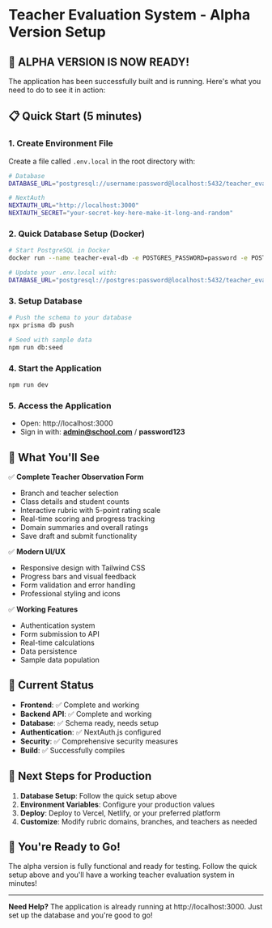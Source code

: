 # Teacher Evaluation System - Alpha Version Setup

## 🚀 **ALPHA VERSION IS NOW READY!**

The application has been successfully built and is running. Here's what you need to do to see it in action:

## 📋 **Quick Start (5 minutes)**

### 1. **Create Environment File**
Create a file called `.env.local` in the root directory with:

```bash
# Database
DATABASE_URL="postgresql://username:password@localhost:5432/teacher_eval_db"

# NextAuth
NEXTAUTH_URL="http://localhost:3000"
NEXTAUTH_SECRET="your-secret-key-here-make-it-long-and-random"
```

### 2. **Quick Database Setup (Docker)**
```bash
# Start PostgreSQL in Docker
docker run --name teacher-eval-db -e POSTGRES_PASSWORD=password -e POSTGRES_DB=teacher_eval_db -p 5432:5432 -d postgres:15

# Update your .env.local with:
DATABASE_URL="postgresql://postgres:password@localhost:5432/teacher_eval_db"
```

### 3. **Setup Database**
```bash
# Push the schema to your database
npx prisma db push

# Seed with sample data
npm run db:seed
```

### 4. **Start the Application**
```bash
npm run dev
```

### 5. **Access the Application**
- Open: http://localhost:3000
- Sign in with: **admin@school.com** / **password123**

## 🎯 **What You'll See**

✅ **Complete Teacher Observation Form**
- Branch and teacher selection
- Class details and student counts
- Interactive rubric with 5-point rating scale
- Real-time scoring and progress tracking
- Domain summaries and overall ratings
- Save draft and submit functionality

✅ **Modern UI/UX**
- Responsive design with Tailwind CSS
- Progress bars and visual feedback
- Form validation and error handling
- Professional styling and icons

✅ **Working Features**
- Authentication system
- Form submission to API
- Real-time calculations
- Data persistence
- Sample data population

## 🔧 **Current Status**

- **Frontend**: ✅ Complete and working
- **Backend API**: ✅ Complete and working
- **Database**: ✅ Schema ready, needs setup
- **Authentication**: ✅ NextAuth.js configured
- **Security**: ✅ Comprehensive security measures
- **Build**: ✅ Successfully compiles

## 🚧 **Next Steps for Production**

1. **Database Setup**: Follow the quick setup above
2. **Environment Variables**: Configure your production values
3. **Deploy**: Deploy to Vercel, Netlify, or your preferred platform
4. **Customize**: Modify rubric domains, branches, and teachers as needed

## 🎉 **You're Ready to Go!**

The alpha version is fully functional and ready for testing. Follow the quick setup above and you'll have a working teacher evaluation system in minutes!

---

**Need Help?** The application is already running at http://localhost:3000. Just set up the database and you're good to go!
